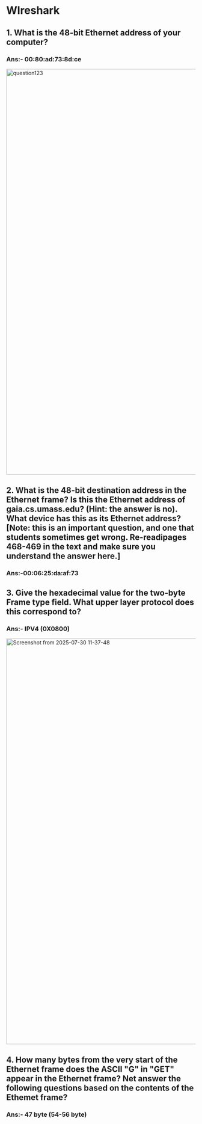 # WIreshark


## 1. What is the 48-bit Ethernet address of your computer?
### Ans:- 00:80:ad:73:8d:ce
<img width="1920" height="1080" alt="question123" src="https://github.com/user-attachments/assets/bdc8dae3-1b83-46be-b48e-e6213b003882" />

## 2. What is the 48-bit destination address in the Ethernet frame? Is this the Ethernet address of gaia.cs.umass.edu? (Hint: the answer is no). What device has this as its Ethernet address? [Note: this is an important question, and one that students sometimes get wrong. Re-readipages 468-469 in the text and make sure you understand the answer here.]
### Ans:-00:06:25:da:af:73

## 3. Give the hexadecimal value for the two-byte Frame type field. What upper layer protocol does this correspond to?
### Ans:- IPV4 (0X0800)

<img width="1920" height="1080" alt="Screenshot from 2025-07-30 11-37-48" src="https://github.com/user-attachments/assets/34e7ac8b-13f5-40bd-a18b-21c15b91c5ed" />

## 4. How many bytes from the very start of the Ethernet frame does the ASCII "G" in "GET" appear in the Ethernet frame? Net answer the following questions based on the contents of the Ethemet frame?
### Ans:- 47 byte  (54-56 byte)
